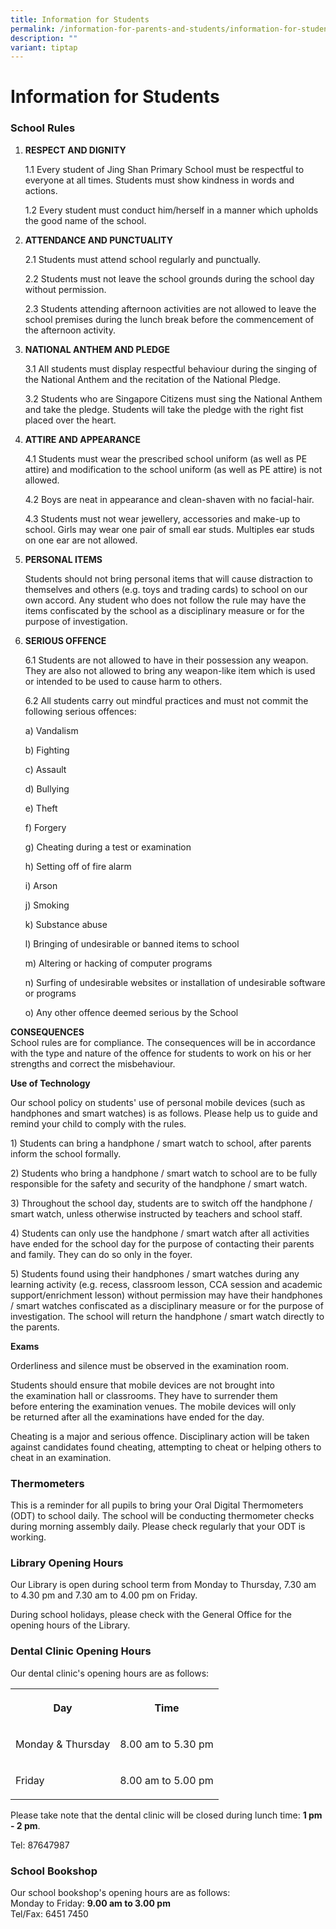 ```yaml
---
title: Information for Students
permalink: /information-for-parents-and-students/information-for-students/
description: ""
variant: tiptap
---
```

<h1><strong>Information for Students</strong></h1>
<h3>School Rules</h3>
<ol data-tight="true" class="tight">
<li>
<p><strong>RESPECT AND DIGNITY</strong>
</p>
<p>1.1 Every student of Jing Shan Primary School must be respectful to everyone
at all times. Students must show kindness in words and actions.</p>
<p>1.2 Every student must conduct him/herself in a manner which upholds the
good name of the school.</p>
<p></p>
</li>
<li>
<p><strong>ATTENDANCE AND PUNCTUALITY</strong>
</p>
<p>2.1 Students must attend school regularly and punctually.</p>
<p>2.2 Students must not leave the school grounds during the school day without
permission.</p>
<p>2.3 Students attending afternoon activities are not allowed to leave the
school premises during the lunch break before the commencement of the afternoon
activity.</p>
<p></p>
</li>
<li>
<p><strong>NATIONAL ANTHEM AND PLEDGE</strong>
</p>
<p>3.1 All students must display respectful behaviour during the singing
of the National Anthem and the recitation of the National Pledge.</p>
<p>3.2 Students who are Singapore Citizens must sing the National Anthem
and take the pledge. Students will take the pledge with the right fist
placed over the heart.</p>
<p></p>
</li>
<li>
<p><strong>ATTIRE AND APPEARANCE</strong>
</p>
<p>4.1 Students must wear the prescribed school uniform (as well as PE attire)
and modification to the school uniform (as well as PE attire) is not allowed.</p>
<p>4.2 Boys are neat in appearance and clean-shaven with no facial-hair.</p>
<p>4.3 Students must not wear jewellery, accessories and make-up to school.
Girls may wear one pair of small ear studs. Multiples ear studs on one
ear are not allowed.</p>
<p></p>
</li>
<li>
<p><strong>PERSONAL ITEMS</strong>
</p>
<p>Students should not bring personal items that will cause distraction to
themselves and others (e.g. toys and trading cards) to school on our own
accord. Any student who does not follow the rule may have the items confiscated
by the school as a disciplinary measure or for the purpose of investigation.</p>
<p></p>
</li>
<li>
<p><strong>SERIOUS OFFENCE</strong>
</p>
<p>6.1 Students are not allowed to have in their possession any weapon. They
are also not allowed to bring any weapon-like item which is used or intended
to be used to cause harm to others.</p>
<p>6.2 All students carry out mindful practices and must not commit the following
serious offences:</p>
<p>a) Vandalism</p>
<p>b) Fighting</p>
<p>c) Assault</p>
<p>d) Bullying</p>
<p>e) Theft</p>
<p>f) Forgery</p>
<p>g) Cheating during a test or examination</p>
<p>h) Setting off of fire alarm</p>
<p>i) Arson</p>
<p>j) Smoking</p>
<p>k) Substance abuse</p>
<p>l) Bringing of undesirable or banned items to school</p>
<p>m) Altering or hacking of computer programs</p>
<p>n) Surfing of undesirable websites or installation of undesirable software
or programs</p>
<p>o) Any other offence deemed serious by the School</p>
<p></p>
</li>
</ol>
<p><strong>CONSEQUENCES</strong>
<br>School rules are for compliance. The consequences will be in accordance
with the type and nature of the offence for students to work on his or
her strengths and correct the misbehaviour.</p>
<p></p>
<p><strong>Use of Technology</strong>
</p>
<p>Our school policy on students' use of personal mobile devices (such as
handphones and smart watches) is as follows. Please help us to guide and
remind your child to comply with the rules.</p>
<p>1) Students can bring a handphone / smart watch to school, after parents
inform the school formally.</p>
<p>2) Students who bring a handphone / smart watch to school are to be fully
responsible for the safety and security of the handphone / smart watch.</p>
<p>3) Throughout the school day, students are to switch off the handphone
/ smart watch, unless otherwise instructed by teachers and school staff.</p>
<p>4) Students can only use the handphone / smart watch after all activities
have ended for the school day for the purpose of contacting their parents
and family. They can do so only in the foyer.</p>
<p>5) Students found using their handphones / smart watches during any learning
activity (e.g. recess, classroom lesson, CCA session and academic support/enrichment
lesson) without permission may have their handphones / smart watches confiscated
as a disciplinary measure or for the purpose of investigation. The school
will return the handphone / smart watch directly to the parents.</p>
<p><strong>Exams</strong>
</p>
<p>Orderliness and silence must be observed in the examination room.</p>
<p>Students should ensure that mobile devices are not brought into the&nbsp;examination
hall or classrooms. They have to surrender them before&nbsp;entering the
examination venues. The mobile devices will only be&nbsp;returned after
all the examinations have ended for the day.</p>
<p>Cheating is a major and serious offence. Disciplinary action will be&nbsp;taken
against candidates found cheating, attempting to cheat or&nbsp;helping
others to cheat in an examination.</p>
<h3>Thermometers</h3>
<p>This is a reminder for all pupils to bring your Oral Digital Thermometers
(ODT) to school daily. The school will be conducting thermometer checks
during morning assembly daily. Please check regularly that your ODT is
working.</p>
<h3>Library Opening Hours</h3>
<p>Our Library is open during school term from Monday to Thursday, 7.30 am
to 4.30 pm and 7.30 am to 4.00 pm on Friday.</p>
<p>During school holidays, please check with the General Office for the opening
hours of the Library.</p>
<h3>Dental Clinic Opening Hours</h3>
<p>Our dental clinic's opening hours are as follows:</p>
<table>
<tbody>
<tr>
<th rowspan="1" colspan="1">
<p><strong>Day</strong>
</p>
</th>
<th rowspan="1" colspan="1">
<p><strong>Time</strong>
</p>
</th>
</tr>
<tr>
<td rowspan="1" colspan="1">
<p>Monday &amp; Thursday</p>
</td>
<td rowspan="1" colspan="1">
<p>8.00 am to 5.30 pm</p>
</td>
</tr>
<tr>
<td rowspan="1" colspan="1">
<p>Friday</p>
</td>
<td rowspan="1" colspan="1">
<p>8.00 am to 5.00 pm</p>
</td>
</tr>
</tbody>
</table>
<p>Please take note that the dental clinic will be closed during lunch time:&nbsp;<strong>1 pm - 2 pm</strong>.&nbsp;</p>
<p>Tel: 87647987</p>
<h3>School Bookshop</h3>
<p>Our school bookshop's opening hours are as follows:
<br>Monday to Friday:&nbsp;<strong>9.00 am to&nbsp;3.00 pm</strong> 
<br>Tel/Fax: 6451 7450</p>